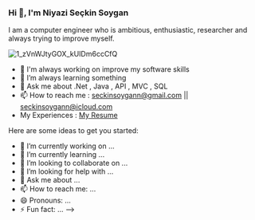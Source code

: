 ### Hi 👋, I'm Niyazi Seçkin Soygan

I am a computer engineer who is ambitious, enthusiastic, researcher and always trying to improve myself.

![1_zVnWJtyGOX_kUIDm6ccCfQ](https://user-images.githubusercontent.com/102169103/197298502-dbe4530c-1c2d-45e5-86e8-3e44f1d28feb.gif)

- 🔭 I'm always working on improve my software skills
- 🌱 I’m always learning something
- 💬 Ask me about .Net , Java , API , MVC , SQL
- 📫 How to reach me : seckinsoygann@gmail.com || seckinsoygann@icloud.com
- My Experiences : [My Resume](https://github.com/seckinsoygan/seckinsoygan/files/12262246/CV.-.Niyazi.Seckin.Soygan.-.Guncel.pdf)

Here are some ideas to get you started:

- 🔭 I’m currently working on ...
- 🌱 I’m currently learning ...
- 👯 I’m looking to collaborate on ...
- 🤔 I’m looking for help with ...
- 💬 Ask me about ...
- 📫 How to reach me: ...
- 😄 Pronouns: ...
- ⚡ Fun fact: ...
-->
